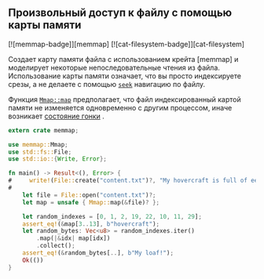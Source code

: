 ## Произвольный доступ к файлу с помощью карты памяти

[![memmap-badge]][memmap] [![cat-filesystem-badge]][cat-filesystem]

Создает карту памяти файла с использованием крейта [memmap] и моделирует некоторые непоследовательные чтения из файла. Использование карты памяти означает, что вы просто индексируете срезы, а не делаете с помощью [`seek`] навигацию по файлу.

Функция [`Mmap::map`](https://docs.rs/memmap/*/memmap/struct.Mmap.html#method.map) предполагает, что файл индексированный картой памяти не изменяется одновременно с другим процессом, иначе возникает [состояние гонки] .

```rust
extern crate memmap;

use memmap::Mmap;
use std::fs::File;
use std::io::{Write, Error};

fn main() -> Result<(), Error> {
#     write!(File::create("content.txt")?, "My hovercraft is full of eels!")?;
#
    let file = File::open("content.txt")?;
    let map = unsafe { Mmap::map(&file)? };

    let random_indexes = [0, 1, 2, 19, 22, 10, 11, 29];
    assert_eq!(&map[3..13], b"hovercraft");
    let random_bytes: Vec<u8> = random_indexes.iter()
        .map(|&idx| map[idx])
        .collect();
    assert_eq!(&random_bytes[..], b"My loaf!");
    Ok(())
}
```


[`seek`]: https://docs.rs/memmap/*/memmap/struct.Mmap.html#method.map
[состояние гонки]: https://doc.rust-lang.org/std/fs/struct.File.html#method.seek